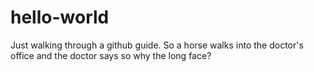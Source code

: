 # hello-world
Just walking through a github guide.
So a horse walks into the doctor's office and the doctor says so why the long face?
